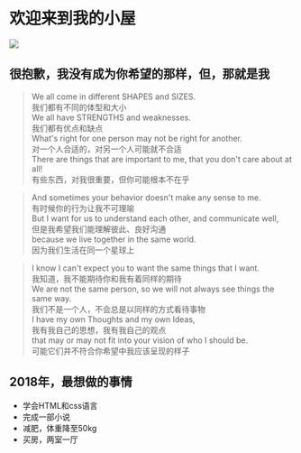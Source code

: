 # 欢迎来到我的小屋
<img src="https://img3.doubanio.com/view/photo/l/public/p2501887941.jpg" />  
  
## 很抱歉，我没有成为你希望的那样，但，那就是我 

> We all come in different SHAPES and SIZES.<br/>
我们都有不同的体型和大小<br/>
We all have STRENGTHS and weaknesses. <br/>
我们都有优点和缺点 <br/>
What's right for one person may not be right for another. <br/>
对一个人合适的，对另一个人可能就不合适 <br/>
There are things that are important to me, that you don't care about at all! <br/>
有些东西，对我很重要，但你可能根本不在乎 <br/>
 
> And sometimes your behavior doesn't make any sense to me. <br/>
有时候你的行为让我不可理喻 <br/>
But I want for us to understand each other, and communicate well, <br/>
但是我希望我们能理解彼此、良好沟通<br/>
because we live together in the same world. <br/>
因为我们生活在同一个星球上 <br/>

> I know I can't expect you to want the same things that I want. <br/>
我知道，我不能期待你和我有着同样的期待 <br/>
We are not the same person, so we will not always see things the same way. <br/>
我们不是一个人，不会总是以同样的方式看待事物 <br/>
I have my own Thoughts and my own Ideas, <br/>
我有我自己的思想，我有我自己的观点 <br/>
that may or may not fit into your vision of who I should be. <br/>
可能它们并不符合你希望中我应该呈现的样子 <br/>




## 2018年，最想做的事情
 - 学会HTML和css语言<br/>
 - 完成一部小说<br/>
 - 减肥，体重降至50kg<br/>
 - 买房，两室一厅<br/>




